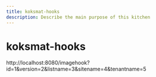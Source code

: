 ```yaml
---
title: koksmat-hooks
description: Describe the main purpose of this kitchen
---
```


# koksmat-hooks

http://localhost:8080/imagehook?id=1&version=2&listname=3&sitename=4&tenantname=5

